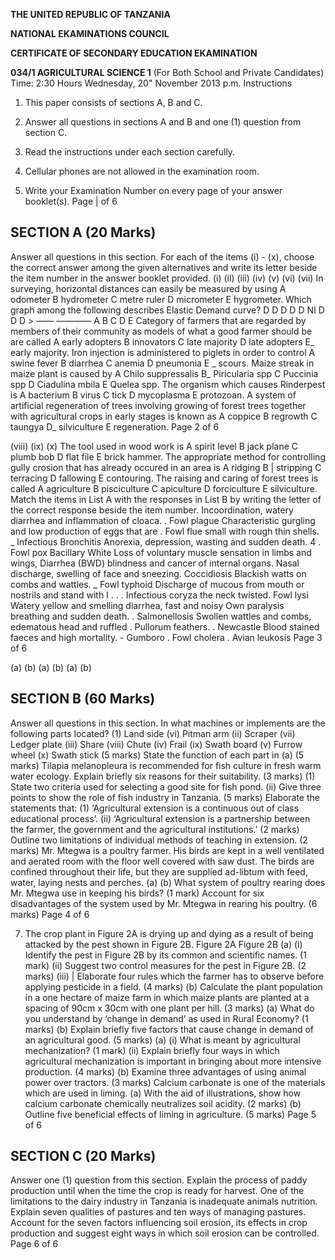 **THE UNITED REPUBLIC OF TANZANIA**

**NATIONAL EKAMINATIONS COUNCIL**

**CERTIFICATE OF SECONDARY EDUCATION EKAMINATION**

**034/1 AGRICULTURAL SCIENCE 1**
(For Both School and Private Candidates)
Time: 2:30 Hours Wednesday, 20" November 2013 p.m.
Instructions

1. This paper consists of sections A, B and C.

2. Answer all questions in sections A and B and one (1) question from section C.

3. Read the instructions under each section carefully.

4. Cellular phones are not allowed in the examination room.

5. Write your Examination Number on every page of your answer booklet(s).
Page | of 6

## SECTION A (20 Marks)
Answer all questions in this section.
For each of the items (i) - (x), choose the correct answer among the given alternatives and write its letter beside the item number in the answer booklet provided.
(i)
(il)
(iii)
(iv)
(v)
(vi)
(vii)
In surveying, horizontal distances can easily be measured by using
   A odometer B hydrometer C metre ruler
   D micrometer E hygrometer.
Which graph among the following describes Elastic Demand curve?
D
   D D
   D D NI
   D D D >
—— ————
   A B C D E
Category of farmers that are regarded by members of their community as models of what a good farmer should be are called
   A early adopters B innovators C late majority
   D late adopters E_ early majority.
Iron injection is administered to piglets in order to control
   A swine fever B diarrhea C anemia
   D pneumonia E _ scours.
Maize streak in maize plant is caused by
   A Chilo suppressalis B_ Piricularia spp
   C Puccinia spp D Ciadulina mbila
   E Quelea spp.
The organism which causes Rinderpest is
   A bacterium B virus C tick
   D mycoplasma E protozoan.
   A system of artificial regeneration of trees involving growing of forest trees together with agricultural crops in early stages is known as
   A coppice B regrowth C taungya
D_ silviculture E regeneration.
Page 2 of 6

(viii)
(ix)
(x)
The tool used in wood work is
   A spirit level B jack plane C plumb bob
   D flat file E brick hammer.
The appropriate method for controlling gully crosion that has already occured in an area is
   A ridging B | stripping C terracing
   D fallowing E contouring.
The raising and caring of forest trees is called
   A agriculture B pisciculture C apiculture
   D forciculture E silviculture.
Match the items in List A with the responses in List B by writing the letter of the correct response beside the item number.
Incoordination, watery diarrhea and inflammation of cloaca. . Fowl plague
Characteristic gurgling and low production of eggs that are . Fowl flue small with rough thin shells. _ Infectious Bronchitis
Anorexia, depression, wasting and sudden death. 4
. Fowl pox
Bacillary White
Loss of voluntary muscle sensation in limbs and wings, Diarrhea (BWD)
blindness and cancer of internal organs.
Nasal discharge, swelling of face and sneezing.
Coccidiosis
Blackish watts on combs and wattles. _ Fowl typhoid
Discharge of mucous from mouth or nostrils and stand with I .
. . Infectious coryza the neck twisted.
Fowl lysi
Watery yellow and smelling diarrhea, fast and noisy Own paralysis breathing and sudden death. . Salmonellosis
Swollen wattles and combs, edematous head and ruffled . Pullorum feathers.
. Newcastle
Blood stained faeces and high mortality. - Gumboro
. Fowl cholera
. Avian leukosis
Page 3 of 6

(a)
(b)
(a)
(b)
(a)
(b)

## SECTION B (60 Marks)
Answer all questions in this section.
In what machines or implements are the following parts located?
(1) Land side (vi) Pitman arm
(ii) Scraper (vii) Ledger plate
(iii) Share (viii) Chute
(iv) Frail (ix) Swath board
(v) Furrow wheel (x) Swath stick (5 marks)
State the function of each part in (a) (5 marks)
Tilapia melanopleura is recommended for fish culture in fresh warm water ecology.
Explain briefly six reasons for their suitability. (3 marks)
(1) State two criteria used for selecting a good site for fish pond.
(ii) Give three points to show the role of fish industry in Tanzania. (5 marks)
Elaborate the statements that:
(1) ‘Agricultural extension is a continuous out of class educational process’.
(ii) ‘Agricultural extension is a partnership between the farmer, the government and the agricultural institutions.’ (2 marks)
Outline two limitations of individual methods of teaching in extension. (2 marks)
Mr. Mtegwa is a poultry farmer. His birds are kept in a well ventilated and aerated room with the floor well covered with saw dust. The birds are confined throughout their life, but they are supplied ad-libtum with feed, water, laying nests and perches.
(a)
(b)
What system of poultry rearing does Mr. Mtegwa use in keeping his birds?
(1 mark)
Account for six disadvantages of the system used by Mr. Mtegwa in rearing his poultry.
(6 marks)
Page 4 of 6

7. The crop plant in Figure 2A is drying up and dying as a result of being attacked by the pest shown in Figure 2B.
Figure 2A Figure 2B
(a) (i) Identify the pest in Figure 2B by its common and scientific names.
(1 mark)
(ii) Suggest two control measures for the pest in Figure 2B. (2 marks)
(iii) | Elaborate four rules which the farmer has to observe before applying pesticide in a field. (4 marks)
(b) Calculate the plant population in a one hectare of maize farm in which maize plants are planted at a spacing of 90cm x 30cm with one plant per hill. (3 marks)
(a) What do you understand by ‘change in demand’ as used in Rural Economy?
(1 marks)
(b) Explain briefly five factors that cause change in demand of an agricultural good.
(5 marks)
(a) (i) What is meant by agricultural mechanization? (1 mark)
(ii) Explain briefly four ways in which agricultural mechanization is important in bringing about more intensive production. (4 marks)
(b) Examine three advantages of using animal power over tractors. (3 marks)
Calcium carbonate is one of the materials which are used in liming.
(a) With the aid of illustrations, show how calcium carbonate chemically neutralizes soil acidity. (2 marks)
(b) Outline five beneficial effects of liming in agriculture. (5 marks)
Page 5 of 6

## SECTION C (20 Marks)
Answer one (1) question from this section.
Explain the process of paddy production until when the time the crop is ready for harvest.
One of the limitations to the dairy industry in Tanzania is inadequate animals nutrition. Explain seven qualities of pastures and ten ways of managing pastures.
Account for the seven factors influencing soil erosion, its effects in crop production and suggest eight ways in which soil erosion can be controlled.
Page 6 of 6